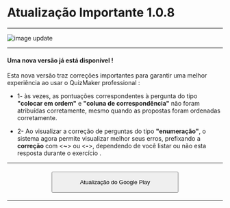 # Atualização Importante 1.0.8

---
![image update][image]  

---

#### Uma nova versão já está disponível !
Esta nova versão traz correções importantes para garantir uma melhor experiência ao usar o QuizMaker professional :  

* 1- às vezes, as pontuações correspondentes à pergunta do tipo **"colocar em ordem"** e **"coluna de correspondência"** não foram atribuídas corretamente, mesmo quando as propostas foram ordenadas corretamente.  

* 2- Ao visualizar a correção de perguntas do tipo **"enumeração"**, o sistema agora permite visualizar melhor seus erros, prefixando a **correção** com <**~**> ou <**-**>, dependendo de você listar ou não esta resposta durante o exercício .  

---

#### <div style="text-align:center"><a  href="https://play.google.com/store/apps/details?id=com.qmaker.qcm.maker"><button style="padding-top:15px;padding-bottom:15px;padding-right:64px;padding-left:64px" >Atualização do Google Play</button></a></div>


---

[details_pro]: https://qcmmaker.qmakertech.com/documentations/advantages-qcmmaker-pro/body.md
[pro_qcm_file]: https://qcmmaker.qmakertech.com/qcmfiles/Just_for_fun.qcm
[GooglePlayPro]: https://play.google.com/store/apps/details?id=com.qmaker.qcm.maker
[GooglePlay]: https://play.google.com/store/apps/details?id=com.qmaker.qcm.maker
[image]: https://qcmmaker.qmakertech.com/notifications/app-update/resources/Wrench.jpg
[apk]: https://qcmmaker.qmakertech.com/notifications/app-update/resources/qcmmakerpro-release.apk
